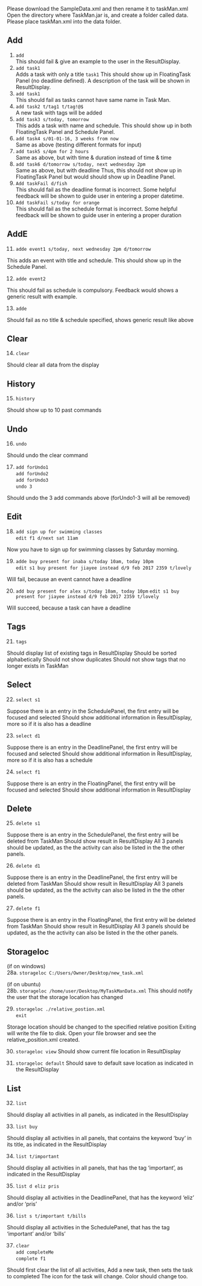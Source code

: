 Please download the SampleData.xml and then rename it to taskMan.xml
Open the directory where TaskMan.jar is, and create a folder called data.
Please place taskMan.xml into the data folder.




## Add


1. `add`<br>
This should fail & give an example to the user in the ResultDisplay.
2. `add task1`<br>
Adds a task with only a title `task1`
This should show up in FloatingTask Panel (no deadline defined).
A description of the task will be shown in ResultDisplay.
3. `add task1`<br>
This should fail as tasks cannot have same name in Task Man.
4. `add task2 t/tag1 t/tag!@$`<br>
A new task with tags will be added
5. `add task3 s/today, tomorrow`<br>
This adds a task with name and schedule.
This should show up in both FloatingTask Panel and Schedule Panel.
6. `add task4 s/01-01-16, 3 weeks from now`<br>
Same as above (testing different formats for input)
7. `add task5 s/4pm for 2 hours`<br>
Same as above, but with time & duration instead of time & time
8. `add task6 d/tomorrow s/today, next wednesday 2pm`<br>
Same as above, but with deadline
Thus, this should not show up in FloatingTask Panel but would should show up in Deadline Panel.
9. `Add taskFail d/fish`<br>
This should fail as the deadline format is incorrect.
Some helpful feedback will be shown to guide user in entering a proper datetime.
10. `Add taskFail s/today for orange`<br>
This should fail as the schedule format is incorrect.
Some helpful feedback will be shown to guide user in entering a proper duration


## AddE


11. `adde event1 s/today, next wednesday 2pm d/tomorrow`


This adds an event with title and schedule.
This should show up in the Schedule Panel.


12. `adde event2`


This should fail as schedule is compulsory.
Feedback would shows a generic result with example.


13. `adde`


Should fail as no title & schedule specified, shows generic result like above


## Clear


14. `clear`


Should clear all data from the display


## History


15. `history`


Should show up to 10 past commands


## Undo


16. `undo`


Should undo the clear command


17. `add forUndo1`<br>
`add forUndo2`<br>
`add forUndo3`<br>
`undo 3`


Should undo the 3 add commands above (forUndo1-3 will all be removed)


## Edit


18. `add sign up for swimming classes`<br>
`edit f1 d/next sat 11am`


Now you have to sign up for swimming classes by Saturday morning.


19. `adde buy present for inaba s/today 10am, today 10pm`<br>
`edit s1 buy present for jiayee instead d/9 feb 2017 2359 t/lovely`


Will fail, because an event cannot have a deadline


20. `add buy present for alex s/today 10am, today 10pm`
`edit s1 buy present for jiayee instead d/9 feb 2017 2359 t/lovely`


Will succeed, because a task can have a deadline




## Tags


21. `tags`


Should display list of existing tags in ResultDisplay
Should be sorted alphabetically
Should not show duplicates
Should not show tags that no longer exists in TaskMan


## Select


22. `select s1`


Suppose there is an entry in the SchedulePanel, the first entry will be focused and selected
Should show additional information in ResultDisplay, more so if it is also has a deadline


23. `select d1`


Suppose there is an entry in the DeadlinePanel, the first entry will be focused and selected
Should show additional information in ResultDisplay, more so if it is also has a schedule


24. `select f1`


Suppose there is an entry in the FloatingPanel, the first entry will be focused and selected
Should show additional information in ResultDisplay


## Delete


25. `delete s1`


Suppose there is an entry in the SchedulePanel, the first entry will be deleted from TaskMan
Should show result in ResultDisplay
All 3 panels should be updated, as the the activity can also be listed in the the other panels.


26. `delete d1`


Suppose there is an entry in the DeadlinePanel, the first entry will be deleted from TaskMan
Should show result in ResultDisplay
All 3 panels should be updated, as the the activity can also be listed in the the other panels.


27. `delete f1`


Suppose there is an entry in the FloatingPanel, the first entry will be deleted from TaskMan
Should show result in ResultDisplay
All 3 panels should be updated, as the the activity can also be listed in the the other panels.


## Storageloc


(if on windows)<br>
28a. `storageloc C:/Users/Owner/Desktop/new_task.xml`


(if on ubuntu)<br>
28b. `storageloc /home/user/Desktop/MyTaskManData.xml`
This should notify the user that the storage location has changed


29. `storageloc ./relative_postion.xml`<br>
`exit`


Storage location should be changed to the specified relative position
Exiting will write the file to disk. Open your file browser and see the relative_position.xml created.


30. `storageloc view`
Should show current file location in ResultDisplay


31. `storageloc default`
Should save to default save location as indicated in the ResultDisplay




## List


32. `list`


Should display all activities in all panels, as indicated in the ResultDisplay


33. `list buy`


Should display all activities in all panels, that contains the keyword ‘buy’ in its title, as indicated in the ResultDisplay


34. `list t/important`


Should display all activities in all panels, that has the tag ‘important’, as indicated in the ResultDisplay


35. `list d eliz pris`


Should display all activities in the DeadlinePanel, that has the keyword ‘eliz’ and/or ‘pris’


36. `list s t/important t/bills`


Should display all activities in the SchedulePanel, that has the tag ‘important’ and/or ‘bills’


37. `clear`<br>
`add completeMe`<br>
`complete f1`


Should first clear the list of all activities,
Add a new task, then sets the task to completed
The icon for the task will change. Color should change too.